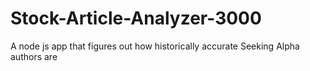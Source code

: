 # Stock-Article-Analyzer-3000
A node js app that figures out how historically accurate Seeking Alpha authors are
